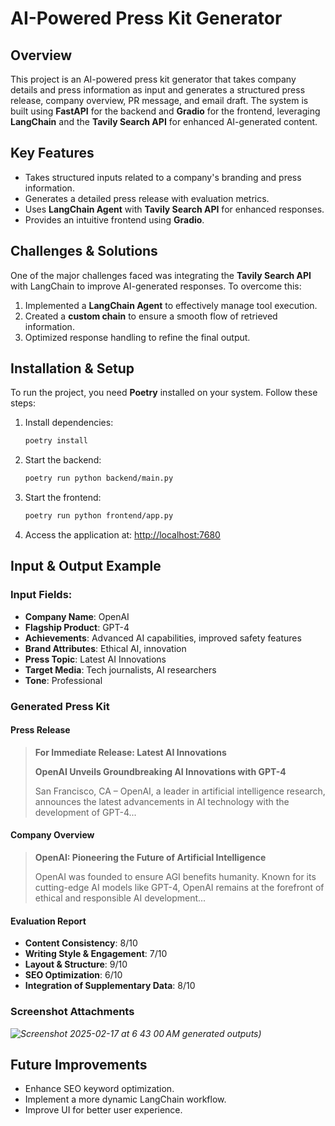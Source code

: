 # AI-Powered Press Kit Generator

## Overview
This project is an AI-powered press kit generator that takes company details and press information as input and generates a structured press release, company overview, PR message, and email draft. The system is built using **FastAPI** for the backend and **Gradio** for the frontend, leveraging **LangChain** and the **Tavily Search API** for enhanced AI-generated content.

## Key Features
- Takes structured inputs related to a company's branding and press information.
- Generates a detailed press release with evaluation metrics.
- Uses **LangChain Agent** with **Tavily Search API** for enhanced responses.
- Provides an intuitive frontend using **Gradio**.

## Challenges & Solutions
One of the major challenges faced was integrating the **Tavily Search API** with LangChain to improve AI-generated responses. To overcome this:
1. Implemented a **LangChain Agent** to effectively manage tool execution.
2. Created a **custom chain** to ensure a smooth flow of retrieved information.
3. Optimized response handling to refine the final output.

## Installation & Setup
To run the project, you need **Poetry** installed on your system. Follow these steps:

1. Install dependencies:
   ```bash
   poetry install
   ```
2. Start the backend:
   ```bash
   poetry run python backend/main.py
   ```
3. Start the frontend:
   ```bash
   poetry run python frontend/app.py
   ```
4. Access the application at: [http://localhost:7680](http://localhost:7680)

## Input & Output Example

### **Input Fields**:
- **Company Name**: OpenAI
- **Flagship Product**: GPT-4
- **Achievements**: Advanced AI capabilities, improved safety features
- **Brand Attributes**: Ethical AI, innovation
- **Press Topic**: Latest AI Innovations
- **Target Media**: Tech journalists, AI researchers
- **Tone**: Professional

### **Generated Press Kit**
#### **Press Release**
> **For Immediate Release: Latest AI Innovations**
>
> **OpenAI Unveils Groundbreaking AI Innovations with GPT-4**
>
> San Francisco, CA – OpenAI, a leader in artificial intelligence research, announces the latest advancements in AI technology with the development of GPT-4...

#### **Company Overview**
> **OpenAI: Pioneering the Future of Artificial Intelligence**
>
> OpenAI was founded to ensure AGI benefits humanity. Known for its cutting-edge AI models like GPT-4, OpenAI remains at the forefront of ethical and responsible AI development...

#### **Evaluation Report**
- **Content Consistency**: 8/10
- **Writing Style & Engagement**: 7/10
- **Layout & Structure**: 9/10
- **SEO Optimization**: 6/10
- **Integration of Supplementary Data**: 8/10

### **Screenshot Attachments**
_![Screenshot 2025-02-17 at 6 43 00 AM](https://github.com/user-attachments/assets/8fe05b10-a5b1-4b22-929e-a2d4282ca952)
 generated outputs)_

## Future Improvements
- Enhance SEO keyword optimization.
- Implement a more dynamic LangChain workflow.
- Improve UI for better user experience.



